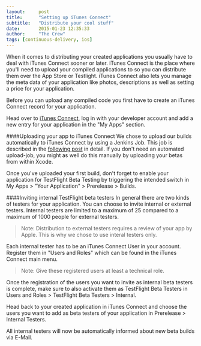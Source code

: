 ```yaml
---
layout:     post
title:      "Setting up iTunes Connect"
subtitle:   "Distribute your cool stuff"
date:       2015-01-23 12:35:33
author:     "The Crew"
tags: [continuous-delivery, ios]
---
```


When it comes to distributing your created applications you usually have to deal with iTunes Connect sooner or later. iTunes Connect is the place where you'll need to upload your compiled applications to so you can distribute them over the App Store or Testlight. 
iTunes Connect also lets you manage the meta data of your application like photos, descriptions as well as setting a price for your application.

Before you can upload any compiled code you first have to create an iTunes Connect record for your application.

Head over to [iTunes Connect](https://itunesconnect.apple.com/), log in with your developer account and add a new entry for your application in the "My Apps" section.

####Uploading your app to iTunes Connect
We chose to upload our builds automatically to iTunes Connect by using a Jenkins Job. This job is described in the [following post](http://ciforios.github.io/2015/01/24/Uploading_to_iTunes_Connect/) in detail. If you don't need an automated upload-job, you might as well do this manually by uploading your betas from within Xcode.

Once you've uploaded your first build, don't forget to enable your application for TestFlight Beta Testing by triggering the intended switch in My Apps > "Your Application" > Prerelease > Builds.

####Inviting internal TestFlight beta testers
In general there are two kinds of testers for your application. You can choose to invite internal or external testers. Internal testers are limited to a maximum of 25 compared to a maximum of 1000 people for external testers.

> Note: Distribution to external testers requires a review of your app by Apple. This is why we chose to use interal testers only.

Each internal tester has to be an iTunes Connect User in your account. Register them in "Users and Roles" which can be found in the iTunes Connect main menu.

> Note: Give these registered users at least a technical role.

Once the registration of the users you want to invite as internal beta testers is complete, make sure to also activate them as TestFlight Beta Testers in Users and Roles > TestFlight Beta Testers > Internal.

Head back to your created application in iTunes Connect and choose the users you want to add as beta testers of your application in Prerelease > Internal Testers.

All internal testers will now be automatically informed about new beta builds via E-Mail.